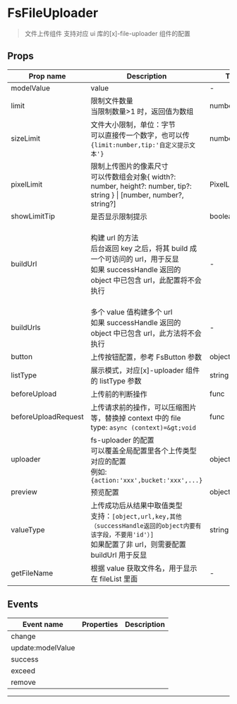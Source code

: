 # FsFileUploader

> 文件上传组件
> 支持对应 ui 库的[x]-file-uploader 组件的配置

## Props

| Prop name           | Description                                                                                                                                                          | Type           | Values | Default                                                                        |
| ------------------- | -------------------------------------------------------------------------------------------------------------------------------------------------------------------- | -------------- | ------ | ------------------------------------------------------------------------------ |
| modelValue          | value                                                                                                                                                                | -              | -      |                                                                                |
| limit               | 限制文件数量<br/>当限制数量&gt;1 时，返回值为数组                                                                                                                    | number         | -      |                                                                                |
| sizeLimit           | 文件大小限制，单位：字节<br/>可以直接传一个数字，也可以传 `{limit:number,tip:'自定义提示文本'}`                                                                      | number\|object | -      |                                                                                |
| pixelLimit          | 限制上传图片的像素尺寸<br/>可以传数组会对象{ width?: number, height?: number, tip?: string } \| [number, number?, string?]                                           | PixelLimit     | -      |                                                                                |
| showLimitTip        | 是否显示限制提示                                                                                                                                                     | boolean        | -      | true                                                                           |
| buildUrl            | 构建 url 的方法<br/>后台返回 key 之后，将其 build 成一个可访问的 url，用于反显<br/>如果 successHandle 返回的 object 中已包含 url，此配置将不会执行                   | -              | -      | function() {<br/> return (value: any) =&gt; {<br/> return value;<br/> };<br/>} |
| buildUrls           | 多个 value 值构建多个 url<br/>如果 successHandle 返回的 object 中已包含 url，此方法将不会执行                                                                        | -              | -      |                                                                                |
| button              | 上传按钮配置，参考 FsButton 参数                                                                                                                                     | object         | -      |                                                                                |
| listType            | 展示模式，对应[x]-uploader 组件的 listType 参数                                                                                                                      | string         | -      |                                                                                |
| beforeUpload        | 上传前的判断操作                                                                                                                                                     | func           | -      |                                                                                |
| beforeUploadRequest | 上传请求前的操作，可以压缩图片等，替换掉 context 中的 file<br/>type: `async (context)=&gt;void`                                                                      | func           | -      |                                                                                |
| uploader            | fs-uploader 的配置<br/>可以覆盖全局配置里各个上传类型对应的配置<br/>例如: `{action:'xxx',bucket:'xxx',...}`                                                          | object         | -      |                                                                                |
| preview             | 预览配置                                                                                                                                                             | object         | -      |                                                                                |
| valueType           | 上传成功后从结果中取值类型<br/>支持：`[object,url,key,其他（successHandle返回的object内要有该字段，不要用'id'）]`<br/>如果配置了非 url，则需要配置 buildUrl 用于反显 | string         | -      | "url"                                                                          |
| getFileName         | 根据 value 获取文件名，用于显示在 fileList 里面                                                                                                                      | -              | -      |                                                                                |

## Events

| Event name        | Properties | Description |
| ----------------- | ---------- | ----------- |
| change            |            |
| update:modelValue |            |
| success           |            |
| exceed            |            |
| remove            |            |

---
